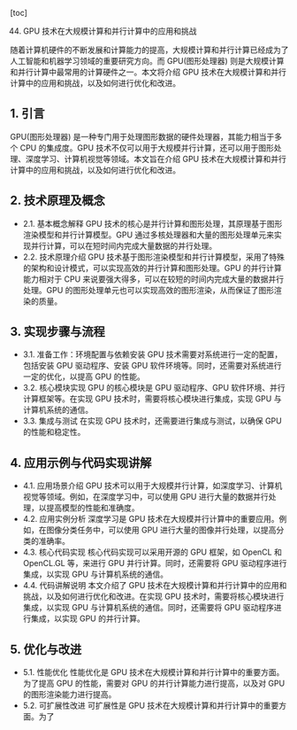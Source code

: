 
[toc]                    
                
                
44. GPU 技术在大规模计算和并行计算中的应用和挑战

随着计算机硬件的不断发展和计算能力的提高，大规模计算和并行计算已经成为了人工智能和机器学习领域的重要研究方向。而 GPU(图形处理器) 则是大规模计算和并行计算中最常用的计算硬件之一。本文将介绍 GPU 技术在大规模计算和并行计算中的应用和挑战，以及如何进行优化和改进。

## 1. 引言

GPU(图形处理器) 是一种专门用于处理图形数据的硬件处理器，其能力相当于多个 CPU 的集成度。GPU 技术不仅可以用于大规模并行计算，还可以用于图形处理、深度学习、计算机视觉等领域。本文旨在介绍 GPU 技术在大规模计算和并行计算中的应用和挑战，以及如何进行优化和改进。

## 2. 技术原理及概念

- 2.1. 基本概念解释
GPU 技术的核心是并行计算和图形处理，其原理基于图形渲染模型和并行计算模型。GPU 通过多核处理器和大量的图形处理单元来实现并行计算，可以在短时间内完成大量数据的并行处理。
- 2.2. 技术原理介绍
GPU 技术基于图形渲染模型和并行计算模型，采用了特殊的架构和设计模式，可以实现高效的并行计算和图形处理。GPU 的并行计算能力相对于 CPU 来说要强大得多，可以在较短的时间内完成大量的数据并行处理。GPU 的图形处理单元也可以实现高效的图形渲染，从而保证了图形渲染的质量。

## 3. 实现步骤与流程

- 3.1. 准备工作：环境配置与依赖安装
GPU 技术需要对系统进行一定的配置，包括安装 GPU 驱动程序、安装 GPU 软件环境等。同时，还需要对系统进行一定的优化，以提高 GPU 的性能。
- 3.2. 核心模块实现
GPU 的核心模块是 GPU 驱动程序、GPU 软件环境、并行计算框架等。在实现 GPU 技术时，需要将核心模块进行集成，实现 GPU 与计算机系统的通信。
- 3.3. 集成与测试
在实现 GPU 技术时，还需要进行集成与测试，以确保 GPU 的性能和稳定性。

## 4. 应用示例与代码实现讲解

- 4.1. 应用场景介绍
GPU 技术可以用于大规模并行计算，如深度学习、计算机视觉等领域。例如，在深度学习中，可以使用 GPU 进行大量的数据并行处理，以提高模型的性能和准确度。
- 4.2. 应用实例分析
深度学习是 GPU 技术在大规模并行计算中的重要应用。例如，在图像分类任务中，可以使用 GPU 进行大量的图像并行处理，以提高分类的准确率。
- 4.3. 核心代码实现
核心代码实现可以采用开源的 GPU 框架，如 OpenCL 和 OpenCL.GL 等，来进行 GPU 并行计算。同时，还需要将 GPU 驱动程序进行集成，以实现 GPU 与计算机系统的通信。
- 4.4. 代码讲解说明
本文介绍了 GPU 技术在大规模计算和并行计算中的应用和挑战，以及如何进行优化和改进。在实现 GPU 技术时，需要将核心模块进行集成，以实现 GPU 与计算机系统的通信。同时，还需要将 GPU 驱动程序进行集成，以实现 GPU 的并行计算。

## 5. 优化与改进

- 5.1. 性能优化
性能优化是 GPU 技术在大规模计算和并行计算中的重要方面。为了提高 GPU 的性能，需要对 GPU 的并行计算能力进行提高，以及对 GPU 的图形渲染能力进行提高。
- 5.2. 可扩展性改进
可扩展性是 GPU 技术在大规模计算和并行计算中的重要方面。为了

